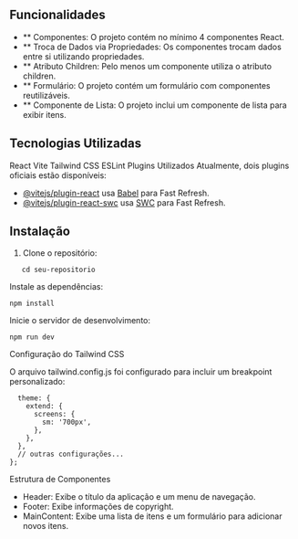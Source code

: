 ## Funcionalidades

- \*\* Componentes: O projeto contém no mínimo 4 componentes React.
- \*\* Troca de Dados via Propriedades: Os componentes trocam dados entre si utilizando propriedades.
- \*\* Atributo Children: Pelo menos um componente utiliza o atributo children.
- \*\* Formulário: O projeto contém um formulário com componentes reutilizáveis.
- \*\* Componente de Lista: O projeto inclui um componente de lista para exibir itens.

## Tecnologias Utilizadas

React
Vite
Tailwind CSS
ESLint
Plugins Utilizados
Atualmente, dois plugins oficiais estão disponíveis:

- [@vitejs/plugin-react](https://github.com/vitejs/vite-plugin-react/blob/main/packages/plugin-react/README.md) usa [Babel](https://babeljs.io/) para Fast Refresh.
- [@vitejs/plugin-react-swc](https://github.com/vitejs/vite-plugin-react-swc) usa [SWC](https://swc.rs/) para Fast Refresh.

## Instalação

1. Clone o repositório:

```git clone https://github.com/seu-usuario/seu-repositorio.git
   cd seu-repositorio
```

Instale as dependências:

`npm install`

Inicie o servidor de desenvolvimento:

`npm run dev`

Configuração do Tailwind CSS

O arquivo tailwind.config.js foi configurado para incluir um breakpoint personalizado:

```module.exports = {
  theme: {
    extend: {
      screens: {
        sm: '700px',
      },
    },
  },
  // outras configurações...
};

```

Estrutura de Componentes

- Header: Exibe o título da aplicação e um menu de navegação.
- Footer: Exibe informações de copyright.
- MainContent: Exibe uma lista de itens e um formulário para adicionar novos itens.
